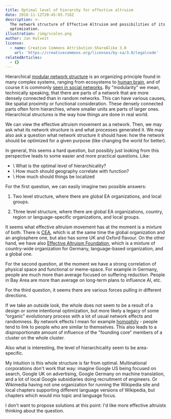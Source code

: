 ```yaml
---
title: Optimal level of hierarchy for effective altruism
date: 2018-11-12T20:45:03.716Z
description: >-
  The network structure of Effective Altruism and possibilities of its
  optimization.
illustration: /img/scales.png
author: Jan Kulveit
license:
  - name: Creative Commons Attribution-ShareAlike 3.0
    url: 'https://creativecommons.org/licenses/by-sa/3.0/legalcode'
relatedArticles:
  - {}
---
```

Hierarchical [modular network structure](https://en.wikipedia.org/wiki/Modularity_(networks)) is an organizing principle found in many complex systems, ranging from ecosystems to [human brain](https://www.frontiersin.org/articles/10.3389/neuro.11.037.2009/full), and of course it is commonly [seen in social networks](https://www.nature.com/articles/nature03607). By "modularity" we mean, technically speaking, that there are parts of a network that are more densely connected than in random networks. This can have various causes, like spatial proximity or functional consideration. These densely connected parts often form hierarchies, where smaller units are parts of larger ones. Hierarchical structures is the way how things are done in real world.

We can view the effective altruism movement as a network. Then, we may ask what its network structure is and what processes generated it. We may also ask a question what network structure it should have: how the network should be optimized for a given purpose (like changing the world for better).

In general, this seems a hard question, but possibly just looking from this perspective leads to some easier and more practical questions. Like:

* \    What is the optimal level of hierarchicality?
* \    How much should geography correlate with function?
* \    How much should things be localized

For the first question, we can easily imagine two possible answers:

1) Two level structure, where there are global EA organizations, and local groups.

2) Three level structure, where there are global EA organizations, country, region or language-specific organizations, and local groups.

It seems what effective altruism movement has at the moment is a mixture of both. There is [CEA](https://www.centreforeffectivealtruism.org/), which is at the same time the global organization and an anglosphere one, but also has some UK and Oxford flavour. On the other hand, we have also [Effective Altruism Foundation](https://ea-foundation.org/), which is a mixture of country-wide organization for Germany, language-based organization, and a global one.

For the second question, at the moment we have a strong correlation of physical space and functional or meme-space. For example in Germany, people are much more than average focused on suffering reduction. People in Bay Area are more than average on long-term plans to influence AI, etc.

For the third question, it seems there are various forces pulling in different directions.

If we take an outside look, the whole does not seem to be a result of a design or some intentional optimization, but more likely a legacy of some “organic” evolutionary process with a lot of usual network effects and randomness. By network effects I mean for example [homophily](https://en.wikipedia.org/wiki/Network_homophily) - people tend to link to people who are similar to themselves. This also leads to a disproportionate amount of influence of the "founding core" members of a cluster on the whole cluster.

Also what is interesting, the level of hierarchicality seem to be area-specific.

My intuition is this whole structure is far from optimal. Multinational corporations don't work that way: imagine Google US being focused on search, Google UK on advertising, Google Germany on machine translation, and a lot of local Google subsidiaries doing recruitment of engineers. Or Wikimedia having not one organization for running the Wikipedia site and local chapters supporting different language versions of Wikipedia, but chapters which would mix topic and language focus.

I don't want to propose solutions at this point: I'd like more effective altruists thinking about the question.
